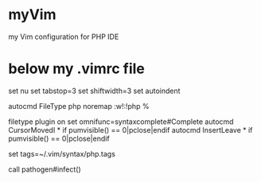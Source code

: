 myVim
=====

my Vim configuration for PHP IDE

below my .vimrc file
============================

set nu
set tabstop=3
set shiftwidth=3
set autoindent

autocmd FileType php noremap <C-M> :w!<CR>:!php %<CR>

filetype plugin on
set omnifunc=syntaxcomplete#Complete
autocmd CursorMovedI * if pumvisible() == 0|pclose|endif
autocmd InsertLeave * if pumvisible() == 0|pclose|endif

set tags=~/.vim/syntax/php.tags

call pathogen#infect()
